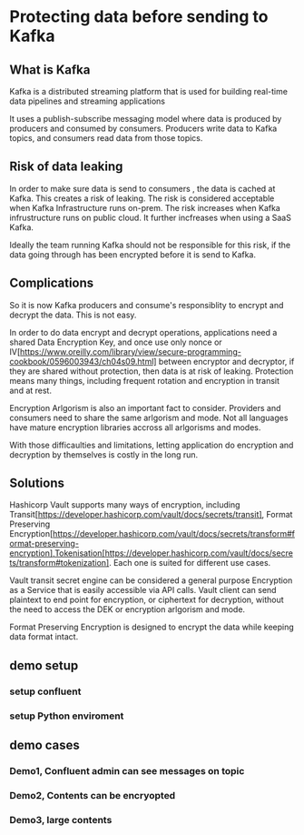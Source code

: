 # Protecting data before sending to Kafka

## What is Kafka

Kafka is a distributed streaming platform that is used for building real-time data pipelines and streaming applications

It uses a publish-subscribe messaging model where data is produced by producers and consumed by consumers. Producers write data to Kafka topics, and consumers read data from those topics.

## Risk of data leaking

In order to make sure data is send to consumers , the data is cached at Kafka. This creates a risk of leaking. The risk is considered acceptable when Kafka Infrastructure runs on-prem. The risk increases when Kafka infrustructure runs on public cloud. It further incfreases when using a SaaS Kafka.

Ideally the team running Kafka should not be responsible for this risk, if the data going through has been encrypted before it is send to Kafka.

## Complications

So it is now Kafka producers and consume's responsiblity to encrypt and decrypt the data. This is not easy.

In order to do data encrypt and decrypt operations, applications need a shared Data Encryption Key, and once use only nonce or IV[https://www.oreilly.com/library/view/secure-programming-cookbook/0596003943/ch04s09.html] between encryptor and decryptor, if they are shared without protection, then data is at risk of leaking. Protection means many things, including frequent rotation and encryption in transit and at rest.

Encryption Arlgorism is also an important fact to consider. Providers and consumers need to share the same arlgorism and mode. Not all languages have mature encryption libraries accross all arlgorisms and modes. 

With those difficaulties and limitations, letting application do encryption and decryption by themselves is costly in the long run.

## Solutions

Hashicorp Vault supports many ways of encryption, including Transit[https://developer.hashicorp.com/vault/docs/secrets/transit], Format Preserving Encryption[https://developer.hashicorp.com/vault/docs/secrets/transform#format-preserving-encryption],Tokenisation[https://developer.hashicorp.com/vault/docs/secrets/transform#tokenization]. Each one is suited for different use cases.

Vault transit secret engine can be considered a general purpose Encryption as a Service that is easily accessible via API calls. Vault client can send plaintext to end point for encryption, or ciphertext for decryption, without the need to access the DEK or encryption arlgorism and mode.

Format Preserving Encryption is designed to encrypt the data while keeping data format intact.

## demo setup

### setup confluent

### setup Python enviroment

## demo cases

### Demo1, Confluent admin can see messages on topic

### Demo2, Contents can be encryopted

### Demo3, large contents
